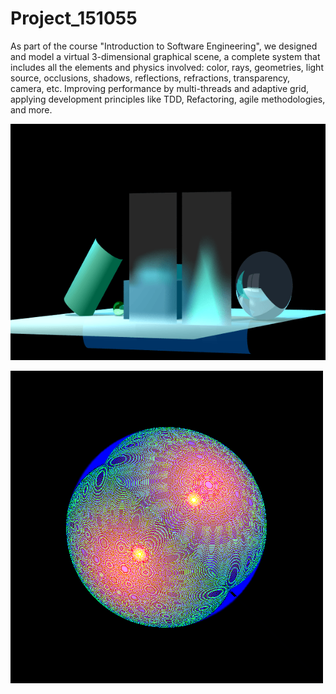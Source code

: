 # Project_151055
As part of the course "Introduction to Software Engineering",
we designed and model a virtual 3-dimensional graphical scene,
a complete system that includes all the elements and physics involved: 
color, rays, geometries, light source, occlusions, shadows, reflections, refractions, transparency, camera, etc.
Improving performance by multi-threads and adaptive grid, applying development principles like  TDD, Refactoring, agile methodologies, and more.



![](project.gif)

![](lightSphereSpot.png)
